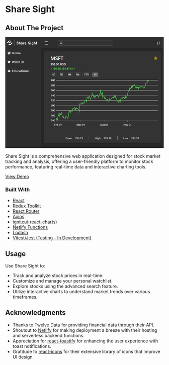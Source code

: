 # Share Sight

## About The Project


<img src="https://github.com/Agnijus/Stock-Web-App/blob/main/share-sight.PNG" alt="Share Sight Screen Shot" width="600"/>


Share Sight is a comprehensive web application designed for stock market tracking and analysis, offering a user-friendly platform to monitor stock performance, featuring real-time data and interactive charting tools.

[View Demo](https://stock-web-app.netlify.app/)


### Built With

* [React](https://reactjs.org/)
* [Redux Toolkit](https://redux-toolkit.js.org/)
* [React Router](https://reactrouter.com/)
* [Axios](https://axios-http.com/)
* [igniteui-react-charts](https://www.infragistics.com/products/ignite-ui-react/react/components/general-getting-started))
* [Netlify Functions](https://www.netlify.com/products/functions/)
* [Lodash](https://lodash.com/)
* [Vitest/Jest (Testing - In Development)](https://vitest.dev/)

## Usage

Use Share Sight to:
* Track and analyze stock prices in real-time.
* Customize and manage your personal watchlist.
* Explore stocks using the advanced search feature.
* Utilize interactive charts to understand market trends over various timeframes.

## Acknowledgments

* Thanks to [Twelve Data](https://twelvedata.com/) for providing financial data through their API.
* Shoutout to [Netlify](https://www.netlify.com/) for making deployment a breeze with their hosting and serverless backend functions.
* Appreciation for [react-toastify](https://fkhadra.github.io/react-toastify/introduction) for enhancing the user experience with toast notifications.
* Gratitude to [react-icons](https://react-icons.github.io/react-icons/) for their extensive library of icons that improve UI design.

